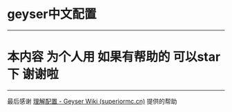 # geyser中文配置

--------------------
# 本内容 为个人用 如果有帮助的 可以star下 谢谢啦
--------------------
最后感谢 [理解配置 - Geyser Wiki (superiormc.cn)](https://geyser.superiormc.cn/user-guide/li-jie-pei-zhi) 提供的帮助
